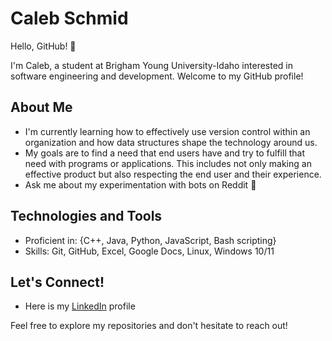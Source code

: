 # Caleb Schmid

Hello, GitHub! 👋

I'm Caleb, a student at Brigham Young University-Idaho interested in software engineering and development. Welcome to my GitHub profile!

## About Me

- I'm currently learning how to effectively use version control within an organization and how data structures shape the technology around us.
- My goals are to find a need that end users have and try to fulfill that need with programs or applications. This includes not only making an effective product but also respecting the end user and their experience.
- Ask me about my experimentation with bots on Reddit 🤖 

## Technologies and Tools

- Proficient in: {C++, Java, Python, JavaScript, Bash scripting}
- Skills: Git, GitHub, Excel, Google Docs, Linux, Windows 10/11

## Let's Connect!

- Here is my [LinkedIn](https://linkedin.com/in/calebschmid2000) profile

Feel free to explore my repositories and don't hesitate to reach out!
